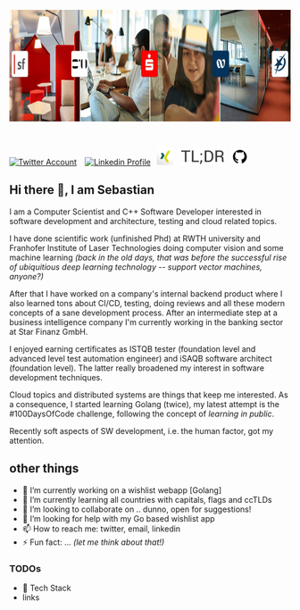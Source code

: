 <a href="https://www.starfinanz.de/"><img src="https://github.com/sebkraemer/sebkraemer/raw/main/assets/SFbanner.jpg" title="Star Finanz" alt="Star Finanz" height="200" /></a> 

<br>

<a href="https://twitter.com/seb_kraemer"><img src="https://cdn.worldvectorlogo.com/logos/twitter-6.svg" title="Twitter" alt="Twitter Account" height="30"/></a> 
&ensp; <a href="https://www.linkedin.com/in/sebkraemer/"><img src="https://cdn.worldvectorlogo.com/logos/linkedin-icon-2.svg" title="Linkedin" alt="Linkedin Profile" width="30"/></a> 
&ensp;<a href="https://www.xing.com/profile/Sebastian_Kraemer17"><img src="https://github.com/sebkraemer/sebkraemer/raw/main/assets/xing-logo.png" title="XING profile" alt="my XING profile" width="30"/></a> 
&ensp;<a href="https://sebkraemer.github.io/"><img src="https://github.com/sebkraemer/sebkraemer/raw/main/assets/tldr-blog.png" title="TLDR blog" alt="my TLDR blog" height="30"/></a> 
&ensp;<a href="https://github.com/sebkraemer"><img src="https://github.com/sebkraemer/sebkraemer/raw/main/assets/github.jpg" title="GitHub" alt="GitHub" width="30"/></a>

## Hi there 👋, I am Sebastian

I am a Computer Scientist and C++ Software Developer interested in software development and architecture, testing and cloud related topics.

I have done scientific work (unfinished Phd) at RWTH university and Franhofer Institute of Laser Technologies doing computer vision and some machine learning *(back in the old days, that was before the successful rise of ubiquitious deep learning technology -- support vector machines, anyone?)*

After that I have worked on a company's internal backend product where I also learned tons about CI/CD, testing, doing reviews and all these modern concepts of a sane development process. After an intermediate step at a business intelligence company I'm currently working in the banking sector at Star Finanz GmbH.

I enjoyed earning certificates as ISTQB tester (foundation level and advanced level test automation engineer) and iSAQB software architect (foundation level). The latter really broadened my interest in software development techniques.

Cloud topics and distributed systems are things that keep me interested.
As a consequence, I started learning Golang (twice), my latest attempt is the #100DaysOfCode challenge, following the concept of *learning in public*.

Recently soft aspects of SW development, i.e. the human factor, got my attention.

<!--
## 🥞 Tech Stack
 
I am most proficient with C++ but have worked professionaly with C# before.
 
<img src="https://cdn.worldvectorlogo.com/logos/c.svg" title="C++" alt="C plus plus Logo" width="65"/>&emsp;
<img src="https://cdn.worldvectorlogo.com/logos/c--4.svg" title="C#" alt="C sharp" width="65"/>&emsp;
<img src="https://cdn.worldvectorlogo.com/logos/docker.svg" title="Docker" alt="Docker Logo" width="80"/>&emsp;
<img src="https://cdn.worldvectorlogo.com/logos/nodejs-1.svg" title="Node.js" alt="Node.js Logo" width="50"/>&emsp;
<img src="https://cdn.worldvectorlogo.com/logos/grafana.svg" title="Grafana Logo" alt="Grafana Logo" width="60"/>&emsp;
<img src="https://github.com/FrancescoXX/FrancescoXX/blob/main/lr4rm1p2pcezmxqs5dqk.png" title="Next.js Logo" alt="Next.js Grafana Logo" width="150"/>&emsp;

 <br>
-->
 
## other things


- 🔭 I’m currently working on a wishlist webapp [Golang]
- 🌱 I’m currently learning all countries with capitals, flags and ccTLDs
- 👯 I’m looking to collaborate on .. dunno, open for suggestions!
- 🤔 I’m looking for help with my Go based wishlist app
- 📫 How to reach me: twitter, email, linkedin
- ⚡ Fun fact: ... *(let me think about that!)*
<!--- 💬 Ask me about C++ -->

### TODOs

- 🥞 Tech Stack
- links